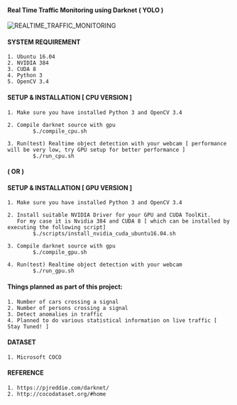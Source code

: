 #### Real Time Traffic Monitoring using Darknet ( YOLO ) 

![REALTIME_TRAFFIC_MONITORING](demo.gif)

#### SYSTEM REQUIREMENT
    1. Ubuntu 16.04
    2. NVIDIA 384
    3. CUDA 8
    4. Python 3
    5. OpenCV 3.4
    
#### SETUP & INSTALLATION [ CPU VERSION ]
   
    1. Make sure you have installed Python 3 and OpenCV 3.4
    
    2. Compile darknet source with gpu
            $./compile_cpu.sh

    3. Run(test) Realtime object detection with your webcam [ performance will be very low, try GPU setup for better performance ]
            $./run_cpu.sh


####            ( OR )

#### SETUP & INSTALLATION [ GPU VERSION ] 

    1. Make sure you have installed Python 3 and OpenCV 3.4

    2. Install suitable NVIDIA Driver for your GPU and CUDA ToolKit. 
       For my case it is Nvidia 384 and CUDA 8 [ which can be installed by executing the following script]
            $./scripts/install_nvidia_cuda_ubuntu16.04.sh
    
    3. Compile darknet source with gpu
            $./compile_gpu.sh

    4. Run(test) Realtime object detection with your webcam
            $./run_gpu.sh

#### Things planned as part of this project:
    1. Number of cars crossing a signal 
    2. Number of persons crossing a signal 
    3. Detect anomalies in traffic
    4. Planned to do various statistical information on live traffic [ Stay Tuned! ]


#### DATASET
    1. Microsoft COCO



#### REFERENCE

    1. https://pjreddie.com/darknet/
    2. http://cocodataset.org/#home



